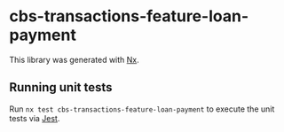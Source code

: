 # cbs-transactions-feature-loan-payment

This library was generated with [Nx](https://nx.dev).

## Running unit tests

Run `nx test cbs-transactions-feature-loan-payment` to execute the unit tests via [Jest](https://jestjs.io).
